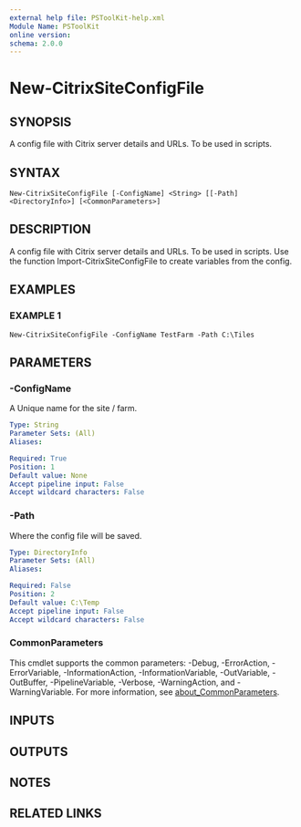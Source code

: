 ```yaml
---
external help file: PSToolKit-help.xml
Module Name: PSToolKit
online version:
schema: 2.0.0
---
```


# New-CitrixSiteConfigFile

## SYNOPSIS
A config file with Citrix server details and URLs.
To be used in scripts.

## SYNTAX

```
New-CitrixSiteConfigFile [-ConfigName] <String> [[-Path] <DirectoryInfo>] [<CommonParameters>]
```

## DESCRIPTION
A config file with Citrix server details and URLs.
To be used in scripts.
Use the function Import-CitrixSiteConfigFile to create variables from the config.

## EXAMPLES

### EXAMPLE 1
```
New-CitrixSiteConfigFile -ConfigName TestFarm -Path C:\Tiles
```

## PARAMETERS

### -ConfigName
A Unique name for the site / farm.

```yaml
Type: String
Parameter Sets: (All)
Aliases:

Required: True
Position: 1
Default value: None
Accept pipeline input: False
Accept wildcard characters: False
```

### -Path
Where the config file will be saved.

```yaml
Type: DirectoryInfo
Parameter Sets: (All)
Aliases:

Required: False
Position: 2
Default value: C:\Temp
Accept pipeline input: False
Accept wildcard characters: False
```

### CommonParameters
This cmdlet supports the common parameters: -Debug, -ErrorAction, -ErrorVariable, -InformationAction, -InformationVariable, -OutVariable, -OutBuffer, -PipelineVariable, -Verbose, -WarningAction, and -WarningVariable. For more information, see [about_CommonParameters](http://go.microsoft.com/fwlink/?LinkID=113216).

## INPUTS

## OUTPUTS

## NOTES

## RELATED LINKS
